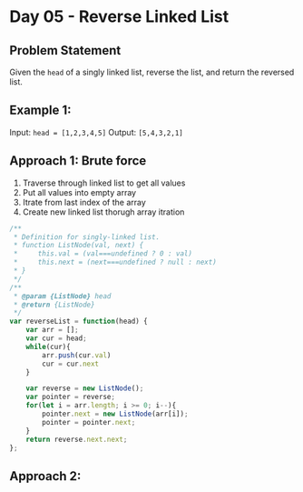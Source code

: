 
# Day 05 - Reverse Linked List

## Problem Statement
Given the `head` of a singly linked list, reverse the list, and return the reversed list.

## Example 1:
Input: `head = [1,2,3,4,5]`
Output: `[5,4,3,2,1]`

## Approach 1: Brute force
1. Traverse through linked list to get all values
2. Put all values into empty array
3. Itrate from last index of the array
4. Create new linked list thorugh array itration
```javascript
/**
 * Definition for singly-linked list.
 * function ListNode(val, next) {
 *     this.val = (val===undefined ? 0 : val)
 *     this.next = (next===undefined ? null : next)
 * }
 */
/**
 * @param {ListNode} head
 * @return {ListNode}
 */
var reverseList = function(head) {
    var arr = [];
    var cur = head;
    while(cur){
        arr.push(cur.val)
        cur = cur.next
    }

    var reverse = new ListNode();
    var pointer = reverse;
    for(let i = arr.length; i >= 0; i--){
        pointer.next = new ListNode(arr[i]);
        pointer = pointer.next;
    }
    return reverse.next.next;
};
```
## Approach 2: 
```javascript

```